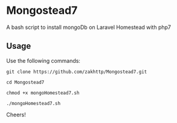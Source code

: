 # Mongostead7
A bash script to install mongoDb on Laravel Homestead with php7
## Usage
Use the following commands:

`git clone https://github.com/zakhttp/Mongostead7.git`

`cd Mongostead7`

`chmod +x mongoHomestead7.sh`

`./mongoHomestead7.sh`

Cheers!

